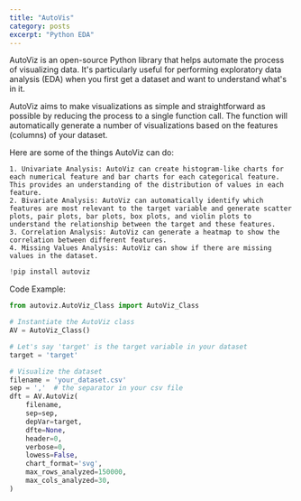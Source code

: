 ```yaml
---
title: "AutoVis"
category: posts
excerpt: "Python EDA"
---
```

AutoViz is an open-source Python library that helps automate the process of visualizing data. It's particularly useful for performing exploratory data analysis (EDA) when you first get a dataset and want to understand what's in it.

AutoViz aims to make visualizations as simple and straightforward as possible by reducing the process to a single function call. The function will automatically generate a number of visualizations based on the features (columns) of your dataset.

Here are some of the things AutoViz can do:
    
    1. Univariate Analysis: AutoViz can create histogram-like charts for each numerical feature and bar charts for each categorical feature. This provides an understanding of the distribution of values in each feature.
    2. Bivariate Analysis: AutoViz can automatically identify which features are most relevant to the target variable and generate scatter plots, pair plots, bar plots, box plots, and violin plots to understand the relationship between the target and these features.
    3. Correlation Analysis: AutoViz can generate a heatmap to show the correlation between different features.    
    4. Missing Values Analysis: AutoViz can show if there are missing values in the dataset.

```python
!pip install autoviz
```
Code Example:
```python
from autoviz.AutoViz_Class import AutoViz_Class

# Instantiate the AutoViz class
AV = AutoViz_Class()

# Let's say 'target' is the target variable in your dataset
target = 'target'

# Visualize the dataset
filename = 'your_dataset.csv'
sep = ','  # the separator in your csv file
dft = AV.AutoViz(
    filename,
    sep=sep,
    depVar=target,
    dfte=None,
    header=0,
    verbose=0,
    lowess=False,
    chart_format='svg',
    max_rows_analyzed=150000,
    max_cols_analyzed=30,
)
```

